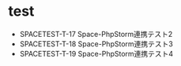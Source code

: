 # test
- SPACETEST-T-17 Space-PhpStorm連携テスト2
- SPACETEST-T-18 Space-PhpStorm連携テスト3
- SPACETEST-T-19 Space-PhpStorm連携テスト4
